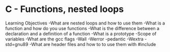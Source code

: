 # C - Functions, nested loops

Learning Objectives -What are nested loops and how to use them -What is a function and how do you use functions -What is the difference between a declaration and a definition of a function -What is a prototype -Scope of variables -What are the gcc flags -Wall -Werror -pedantic -Wextra -std=gnu89 -What are header files and how to to use them with #include
